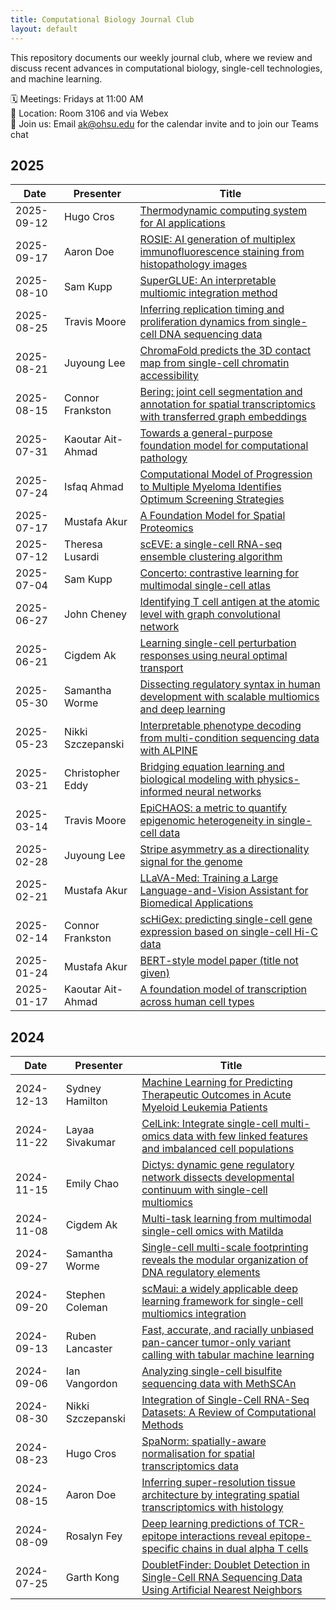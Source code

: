 ```yaml
---
title: Computational Biology Journal Club
layout: default
---
```


This repository documents our weekly journal club, where we review and discuss recent advances in computational biology, single-cell technologies, and machine learning.  

🗓 Meetings: Fridays at 11:00 AM  
📍 Location: Room 3106 and via Webex  
📩 Join us: Email ak@ohsu.edu for the calendar invite and to join our Teams chat

## 2025
| Date       | Presenter                            | Title                                                                                                                                                                        |
| ---------- | ------------------------------------ | ---------------------------------------------------------------------------------------------------------------------------------------------------------------------------- |
| 2025-09-12 | Hugo Cros                            | [Thermodynamic computing system for AI applications](https://www.nature.com/articles/s41467-025-59011-x)                                                                     |
| 2025-09-17 | Aaron Doe                            | [ROSIE: AI generation of multiplex immunofluorescence staining from histopathology images](https://www.nature.com/articles/s41467-025-62346-0)                               |
| 2025-08-10 | Sam Kupp                             | [SuperGLUE: An interpretable multiomic integration method](https://www.cell.com/cell-reports-methods/fulltext/S2667-2375%2825%2900203-6)                                     |
| 2025-08-25 | Travis Moore                         | [Inferring replication timing and proliferation dynamics from single-cell DNA sequencing data](https://www.nature.com/articles/s41467-024-52544-7.pdf)                       |
| 2025-08-21 | Juyoung Lee                          | [ChromaFold predicts the 3D contact map from single-cell chromatin accessibility](https://www.nature.com/articles/s41467-024-53628-0)                                        |
| 2025-08-15 | Connor Frankston                     | [Bering: joint cell segmentation and annotation for spatial transcriptomics with transferred graph embeddings](https://www.nature.com/articles/s41467-025-60898-90)          |
| 2025-07-31 | Kaoutar Ait-Ahmad                    | [Towards a general-purpose foundation model for computational pathology](https://www.nature.com/articles/s41591-024-02857-3)                                                 |
| 2025-07-24 | Isfaq Ahmad                          | [Computational Model of Progression to Multiple Myeloma Identifies Optimum Screening Strategies](https://ascopubs.org/doi/10.1200/CCI.17.00131)                              |
| 2025-07-17 | Mustafa Akur                         | [A Foundation Model for Spatial Proteomics](https://arxiv.org/pdf/2506.03373)                                                                                                |
| 2025-07-12 | Theresa Lusardi                      | [scEVE: a single-cell RNA-seq ensemble clustering algorithm](https://academic.oup.com/nargab/article/7/2/lqaf073/8158579?login=true)                                         |
| 2025-07-04 | Sam Kupp                             | [Concerto: contrastive learning for multimodal single-cell atlas](https://www.nature.com/articles/s42256-022-00518-z)                                                        |
| 2025-06-27 | John Cheney                          | [Identifying T cell antigen at the atomic level with graph convolutional network](https://doi.org/10.1038/s41467-025-60461-6)                                                |
| 2025-06-21 | Cigdem Ak                            | [Learning single-cell perturbation responses using neural optimal transport](https://www.nature.com/articles/s41592-023-01969-x)                                             |
| 2025-05-30 | Samantha Worme                       | [Dissecting regulatory syntax in human development with scalable multiomics and deep learning](https://www.biorxiv.org/content/10.1101/2025.04.30.651381v1)                  |
| 2025-05-23 | Nikki Szczepanski                    | [Interpretable phenotype decoding from multi-condition sequencing data with ALPINE](https://www.biorxiv.org/content/10.1101/2025.02.15.638471v1)                             |
| 2025-03-21 | Christopher Eddy                     | [Bridging equation learning and biological modeling with physics-informed neural networks](https://journals.plos.org/ploscompbiol/article?id=10.1371/journal.pcbi.1008462)   |
| 2025-03-14 | Travis Moore                         | [EpiCHAOS: a metric to quantify epigenomic heterogeneity in single-cell data](https://genomebiology.biomedcentral.com/articles/10.1186/s13059-024-03446-w) |
| 2025-02-28 | Juyoung Lee                          | [Stripe asymmetry as a directionality signal for the genome](https://www.nature.com/articles/s41467-022-29258-9)                                                             |
| 2025-02-21 | Mustafa Akur                         | [LLaVA-Med: Training a Large Language-and-Vision Assistant for Biomedical Applications](https://arxiv.org/abs/2306.00890)                                                    |
| 2025-02-14 | Connor Frankston                     | [scHiGex: predicting single-cell gene expression based on single-cell Hi-C data](https://academic.oup.com/nargab/article/7/1/lqaf002/7983898) |
| 2025-01-24 | Mustafa Akur                         | [BERT-style model paper (title not given)](https://arxiv.org/pdf/1810.04805)                                                                                                 |
| 2025-01-17 | Kaoutar Ait-Ahmad                    | [A foundation model of transcription across human cell types](https://www.nature.com/articles/s41586-024-08378-w)                                                            |
## 2024
| Date       | Presenter                            | Title                                                                                                                                                                        |
| ---------- | ------------------------------------ | ---------------------------------------------------------------------------------------------------------------------------------------------------------------------------- |
| 2024-12-13 | Sydney Hamilton | [Machine Learning for Predicting Therapeutic Outcomes in Acute Myeloid Leukemia Patients](https://www.medrxiv.org/content/10.1101/2024.02.29.24303536v1.full) |
| 2024-11-22 | Layaa Sivakumar | [CelLink: Integrate single-cell multi-omics data with few linked features and imbalanced cell populations](https://www.biorxiv.org/content/10.1101/2024.11.08.622745v1.full) |
| 2024-11-15 | Emily Chao | [Dictys: dynamic gene regulatory network dissects developmental continuum with single-cell multiomics](https://www.nature.com/articles/s41592-023-01971-3) |
| 2024-11-08 | Cigdem Ak | [Multi-task learning from multimodal single-cell omics with Matilda](https://doi.org/10.1093/nar/gkad157) |
| 2024-09-27 | Samantha Worme | [Single-cell multi-scale footprinting reveals the modular organization of DNA regulatory elements](https://www.biorxiv.org/content/10.1101/2023.03.28.533945v1) |
| 2024-09-20 | Stephen Coleman | [scMaui: a widely applicable deep learning framework for single-cell multiomics integration](https://link.springer.com/article/10.1186/s12859-024-05880-w) |
| 2024-09-13 | Ruben Lancaster | [Fast, accurate, and racially unbiased pan-cancer tumor-only variant calling with tabular machine learning](https://www.nature.com/articles/s41698-022-00340-1) |
| 2024-09-06 | Ian Vangordon | [Analyzing single-cell bisulfite sequencing data with MethSCAn](https://www.nature.com/articles/s41592-024-02347-x) |
| 2024-08-30 | Nikki Szczepanski | [Integration of Single-Cell RNA-Seq Datasets: A Review of Computational Methods](https://www.ncbi.nlm.nih.gov/pmc/articles/PMC9982060/) |
| 2024-08-23 | Hugo Cros | [SpaNorm: spatially-aware normalisation for spatial transcriptomics data](https://www.biorxiv.org/content/10.1101/2024.05.31.596908v1) |
| 2024-08-15 | Aaron Doe | [Inferring super-resolution tissue architecture by integrating spatial transcriptomics with histology](https://www.nature.com/articles/s41587-023-02019-9) |
| 2024-08-09 | Rosalyn Fey | [Deep learning predictions of TCR-epitope interactions reveal epitope-specific chains in dual alpha T cells](https://www.nature.com/articles/s41467-024-47461-8) |
| 2024-07-25 | Garth Kong | [DoubletFinder: Doublet Detection in Single-Cell RNA Sequencing Data Using Artificial Nearest Neighbors](https://www.cell.com/cell-systems/fulltext/S2405-4712(19)30073-0) |
